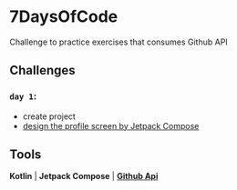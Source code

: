 # 7DaysOfCode

Challenge to practice exercises that consumes Github API

## Challenges

### `day 1`:
  * create project
  * [design the profile screen by Jetpack Compose](https://github.com/lito-bumba/7daysCode/tree/compose)

## Tools
**Kotlin** |
**Jetpack Compose** |
**[Github Api](https://api.github.com/)**
